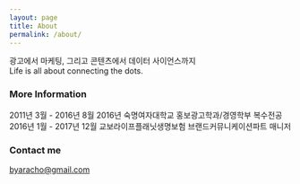 ```yaml
---
layout: page
title: About
permalink: /about/
---
```


광고에서 마케팅, 그리고 콘텐츠에서 데이터 사이언스까지<br /> 
Life is all about connecting the dots.

### More Information

2011년 3월 - 2016년 8월 2016년 숙명여자대학교 홍보광고학과/경영학부 복수전공<br /> 
2016년 1월 - 2017년 12월 교보라이프플래닛생명보험 브랜드커뮤니케이션파트 매니저

### Contact me

[byaracho@gmail.com](mailto:byaracho@gmail.com)